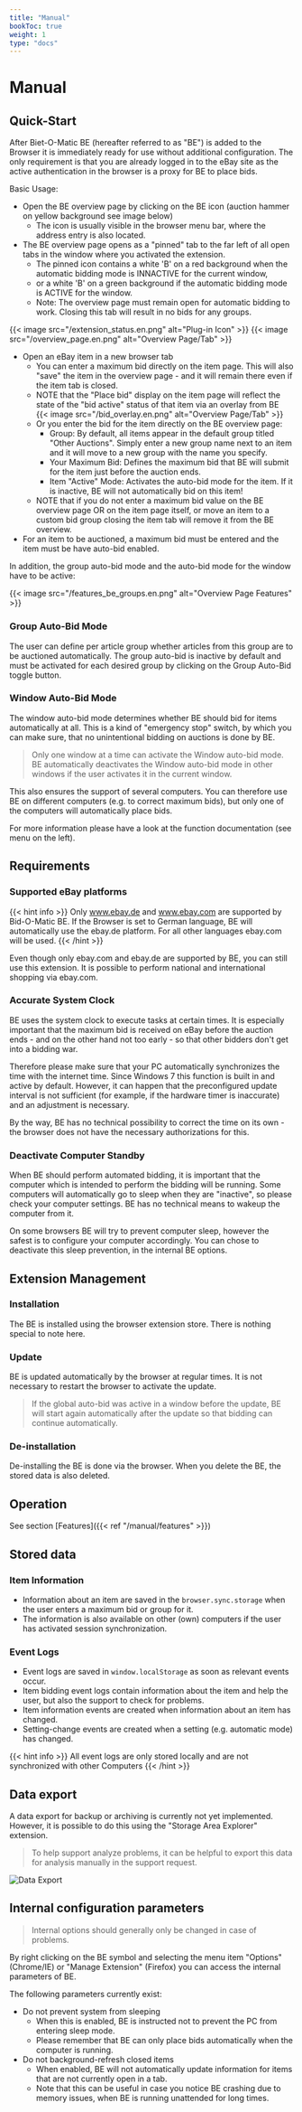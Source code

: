 ```yaml
---
title: "Manual"
bookToc: true
weight: 1
type: "docs"
---
```


# Manual

## Quick-Start

After Biet-O-Matic BE (hereafter referred to as "BE") is added to the Browser it is immediately ready for
use without additional configuration. The only requirement is that you are already logged in to the eBay site
as the active authentication in the browser is a proxy for BE to place bids.

Basic Usage:

* Open the BE overview page by clicking on the BE icon (auction hammer on yellow background see image below)
    * The icon is usually visible in the browser menu bar, where the address entry is also located.
* The BE overview page opens as a "pinned" tab to the far left of all open tabs in the window where you activated the extension.
    * The pinned icon contains a white 'B' on a red background when the automatic bidding mode is INNACTIVE for the current window,
    * or a white 'B' on a green background if the automatic bidding mode is ACTIVE for the window.
    * Note: The overview page must remain open for automatic bidding to work. Closing this tab will result in no bids for any groups.

{{< image src="/extension_status.en.png" alt="Plug-in Icon" >}}  {{< image src="/overview_page.en.png" alt="Overview Page/Tab" >}}
	
* Open an eBay item in a new browser tab
    * You can enter a maximum bid directly on the item page.
      This will also "save" the item in the overview page - and it will remain there even if the item tab is closed.
	* NOTE that the "Place bid" display on the item page will reflect the state of the "bid active" status of that item via an overlay from BE  
{{< image src="/bid_overlay.en.png" alt="Overview Page/Tab" >}}	  
    * Or you enter the bid for the item directly on the BE overview page:
        * Group: By default, all items appear in the default group titled "Other Auctions". Simply enter a new group name next to an item and it will move to a new group with the name you specify.
        * Your Maximum Bid: Defines the maximum bid that BE will submit for the item just before the auction ends.
        * Item "Active" Mode: Activates the auto-bid mode for the item. If it is inactive, BE will not automatically bid on this item!
	* NOTE that if you do not enter a maximum bid value on the BE overview page OR on the item page itself, or move an item to a custom bid group closing the item tab will remove it from the BE overview.
* For an item to be auctioned, a maximum bid must be entered and the item must be have auto-bid enabled.

In addition, the group auto-bid mode and the auto-bid mode for the window have to be active:

{{< image src="/features_be_groups.en.png" alt="Overview Page Features" >}}

### Group Auto-Bid Mode
The user can define per article group whether articles from this group are to be auctioned automatically.
The group auto-bid is inactive by default and must be activated for each desired group by clicking on the Group Auto-Bid toggle button.

### Window Auto-Bid Mode
The window auto-bid mode determines whether BE should bid for items automatically at all.
This is a kind of "emergency stop" switch, by which you can make sure, that no unintentional bidding on auctions
is done by BE.

> Only one window at a time can activate the Window auto-bid mode.
> BE automatically deactivates the Window auto-bid mode in other windows if the user activates it in the current window.

This also ensures the support of several computers. You can therefore use BE on different computers (e.g. to correct maximum bids),
but only one of the computers will automatically place bids.

For more information please have a look at the function documentation (see menu on the left).

## Requirements

### Supported eBay platforms
{{< hint info >}}
Only www.ebay.de and www.ebay.com are supported by Bid-O-Matic BE.
If the Browser is set to German language, BE will automatically use the ebay.de platform.
For all other languages ebay.com will be used. 
{{< /hint >}}

Even though only ebay.com and ebay.de are supported by BE, you can still use this extension.
It is possible to perform national and international shopping via ebay.com.

### Accurate System Clock
BE uses the system clock to execute tasks at certain times. It is especially important that the maximum bid is received
on eBay before the auction ends - and on the other hand not too early - so that other bidders don't get into a bidding war.

Therefore please make sure that your PC automatically synchronizes the time with the internet time. Since Windows 7 this
function is built in and active by default. However, it can happen that the preconfigured update interval is not sufficient
(for example, if the hardware timer is inaccurate) and an adjustment is necessary.

By the way, BE has no technical possibility to correct the time on its own - the browser does not have the necessary
authorizations for this.

### Deactivate Computer Standby
When BE should perform automated bidding, it is important that the computer which is intended to perform the bidding
will be running. Some computers will automatically go to sleep when they are "inactive", so please check your computer
settings. BE has no technical means to wakeup the computer from it.

On some browsers BE will try to prevent computer sleep, however the safest is to configure your computer accordingly.
You can chose to deactivate this sleep prevention, in the internal BE options. 

## Extension Management
### Installation
The BE is installed using the browser extension store. There is nothing special to note here.

### Update
BE is updated automatically by the browser at regular times.
It is not necessary to restart the browser to activate the update.

> If the global auto-bid was active in a window before the update, BE will start again automatically after the update
> so that bidding can continue automatically.

### De-installation
De-installing the BE is done via the browser. When you delete the BE, the stored data is also deleted.

## Operation
See section [Features]({{< ref "/manual/features" >}})

## Stored data

### Item Information

* Information about an item are saved in the `browser.sync.storage` when the user enters a maximum bid or group for it.
* The information is also available on other (own) computers if the user has activated session synchronization.

### Event Logs

* Event logs are saved in `window.localStorage` as soon as relevant events occur.
* Item bidding event logs contain information about the item and help the user, but also the support to check for problems.
* Item information events are created when information about an item has changed.
* Setting-change events are created when a setting (e.g. automatic mode) has changed.

{{< hint info >}}
All event logs are only stored locally and are not synchronized with other Computers
{{< /hint >}}

## Data export
A data export for backup or archiving is currently not yet implemented.
However, it is possible to do this using the "Storage Area Explorer" extension.

> To help support analyze problems, it can be helpful to export this data for analysis manually in the support request.

![Data Export](/be_export.de.png)

## Internal configuration parameters

> Internal options should generally only be changed in case of problems. 

By right clicking on the BE symbol and selecting the menu item "Options" (Chrome/IE) or "Manage Extension" (Firefox)
you can access the internal parameters of BE.

The following parameters currently exist:

* Do not prevent system from sleeping
    * When this is enabled, BE is instructed not to prevent the PC from entering sleep mode.
    * Please remember that BE can only place bids automatically when the computer is running.
* Do not background-refresh closed items
    * When enabled, BE will not automatically update information for items that are not currently open in a tab.
    * Note that this can be useful in case you notice BE crashing due to memory issues, when BE is running unattended for long times.